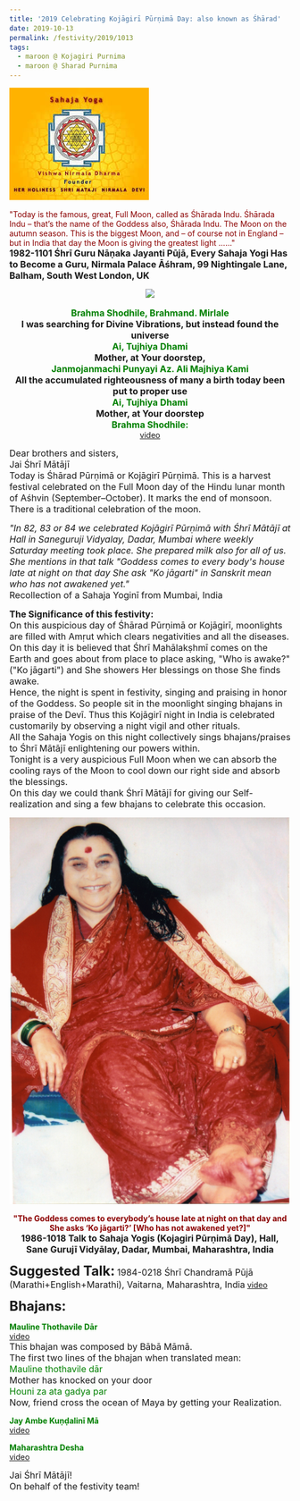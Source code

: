 ```yaml
---
title: '2019 Celebrating Kojāgirī Pūrṇimā Day: also known as Śhārad'
date: 2019-10-13
permalink: /festivity/2019/1013
tags:
  - maroon @ Kojagiri Purnima
  - maroon @ Sharad Purnima
---
```


![PICTURE 1](/images/image1.png)

<p>
<font color="DarkRed">"Today is the famous, great, Full Moon, called as Śhārada Indu. Śhārada Indu – that’s the name of the Goddess also, Śhārada Indu. The Moon on the autumn season. This is the biggest Moon, and – of course not in England – but in India that day the Moon is giving the greatest light ......"</font><br>
<font size="+0"><b>1982-1101 Śhrī Guru Nāṇaka Jayanti Pūjā, Every Sahaja Yogi Has to Become a Guru, Nirmala Palace Āśhram, 99 Nightingale Lane, Balham, South West London, UK</b></font>
</p>

<div style="text-align: center"><img src="https://pub-1e517d8c73a64c9c82977d676b1fff72.r2.dev/image210.png" /></div>

<p style="text-align:center;">
<font color="Green"><font size="+0"><b>Brahma Shodhile, Brahmand. Mirlale</b></font></font><br>
<font size="+0"><b>I was searching for Divine Vibrations, but instead found the universe</b></font><br>
<font color="Green"><font size="+0"><b>Ai, Tujhiya Dhami</b></font></font><br>
<font size="+0"><b>Mother, at Your doorstep,</b></font><br>
<font color="Green"><font size="+0"><b>Janmojanmachi Punyayi Az. Ali Majhiya Kami</b></font></font><br>
<font size="+0"><b>All the accumulated righteousness of many a birth today been put to proper use</b></font><br>
<font color="Green"><font size="+0"><b>Ai, Tujhiya Dhami</b></font></font><br>
<font size="+0"><b>Mother, at Your doorstep</b></font><br>
<font color="Green"><font size="+0"><b>Brahma Shodhile:</b></font></font><br>
<a href="https://www.youtube.com/watch?v=Lk_oRuRnvGo">video</a>
</p>

<p>
<font size="+0">Dear brothers and sisters,<br>
Jai Śhrī Mātājī<br>
Today is Śhārad Pūrṇimā or Kojāgirī Pūrṇimā. This is a harvest festival celebrated on the Full Moon day of the Hindu lunar month of Aśhvin (September–October). It marks the end of monsoon. There is a traditional celebration of the moon.</font>
</p>

<p>
<font size="+0"><i>"In 82, 83 or 84 we celebrated Kojāgirī Pūrṇimā with Śhrī Mātājī at Hall in Saneguruji Vidyalay, Dadar, Mumbai where weekly Saturday meeting took place. She prepared milk also for all of us.
She mentions in that talk "Goddess comes to every body's house late at night on that day She ask "Ko jāgarti" in Sanskrit mean who has not awakened yet."</i><br>
Recollection of a Sahaja Yoginī from Mumbai, India</font>
</p>

<p>
<font size="+0"><b>The Significance of this festivity:</b><br>
On this auspicious day of Śhārad Pūrṇimā or Kojāgirī, moonlights are filled with Amṛut which clears negativities and all the diseases.<br>
On this day it is believed that Śhrī Mahālakṣhmī comes on the Earth and goes about from place to place asking, "Who is awake?" ("Ko jāgarti") and She showers Her blessings on those She finds awake.<br> 
Hence, the night is spent in festivity, singing and praising in honor of the Goddess. So people sit in the moonlight singing bhajans in praise of the Devī. Thus this Kojāgirī night in India is celebrated customarily by observing a night vigil and other rituals.<br>
All the Sahaja Yogis on this night collectively sings bhajans/praises to Śhrī Mātājī enlightening our powers within.<br>
Tonight is a very auspicious Full Moon when we can absorb the cooling rays of the Moon to cool down our right side and absorb the blessings.<br>
On this day we could thank Śhrī Mātājī for giving our Self-realization and sing a few bhajans to celebrate this occasion.</font>
</p>

<div style="text-align: center"><img src="/images/image211.png" /></div>

<p style="text-align:center;">
<font color="DarkRed"><b>"The Goddess comes to everybody’s house late at night on that day and 
She asks ‘Ko jāgarti?’ [Who has not awakened yet?]"</b></font><br>
<font size="+0"><b>1986-1018 Talk to Sahaja Yogis (Kojagiri Pūrṇimā Day), Hall, Sane Gurujī Vidyālay, Dadar, Mumbai, Maharashtra, India</b></font>
</p>

<font size="+2"><b>Suggested Talk:</b></font> 
<font size="+0">1984-0218 Śhrī Chandramā Pūjā (Marathi+English+Marathi), Vaitarna, Maharashtra, India</font>
<a href="https://www.youtube.com/watch?v=jvM_S7HNjYM"> video</a><br>

<font size="+2"><b>Bhajans:</b></font>

<p>
<font color="green"><b>Mauline Thothavile Dār</b></font><br>
<a href="https://www.youtube.com/watch?v=TEFYMvTc6V0"> video</a><br>
<font size="+0">This bhajan was composed by Bābā Māmā.<br>
The first two lines of the bhajan when translated mean:<br>
<font color="green">Mauline thothavile dār</font><br>
Mother has knocked on your door<br>
<font color="green">Houni za ata gadya par</font><br>
Now, friend cross the ocean of Maya by getting your Realization.</font><br>
</p>

<p>
<font color="green"><b>Jay Ambe Kuṇḍalinī Mā</b></font><br>
<a href="https://www.youtube.com/watch?v=V98lTrcSZec">video</a>
</p>

<p>
<font color="green"><b>Maharashtra Desha</b></font><br>
<a href="https://www.youtube.com/watch?v=0gT3SnIwI4M">video</a>
</p>

<p>
<font size="+0">Jai Śhrī Mātājī!<br>
On behalf of the festivity team!</font>
</p>